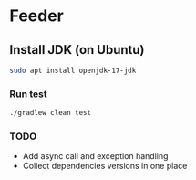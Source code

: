 # Feeder

## Install JDK (on Ubuntu)

```sh
sudo apt install openjdk-17-jdk
```

### Run test

```sh
./gradlew clean test
```

### TODO

- Add async call and exception handling
- Collect dependencies versions in one place
